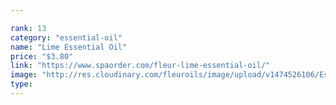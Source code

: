 ```yaml
---

rank: 13 
category: "essential-oil"
name: "Lime Essential Oil"
price: "$3.80"
link: "https://www.spaorder.com/fleur-lime-essential-oil/"
image: "http://res.cloudinary.com/fleuroils/image/upload/v1474526106/Essential%20Oil/lime.jpg"
type: 
---
```

